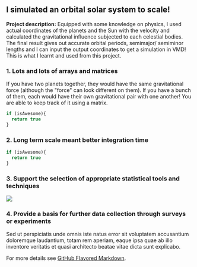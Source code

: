 ## I simulated an orbital solar system to scale!

**Project description:** Equipped with some knowledge on physics, I used actual coordinates of the planets and the Sun with the velocity and calculated the gravitational influence subjected to each celestial bodies. The final result gives out accurate orbital periods, semimajor/ semiminor lengths and I can input the output coordinates to get a simulation in VMD! This is what I learnt and used from this project.

### 1. Lots and lots of arrays and matrices

If you have two planets together, they would have the same gravitational force (although the "force" can look different on them). If you have a bunch of them, each would have their own gravitational pair with one another! You are able to keep track of it using a matrix.

```javascript
if (isAwesome){
  return true
}
```

### 2. Long term scale meant better integration time

```javascript
if (isAwesome){
  return true
}
```

### 3. Support the selection of appropriate statistical tools and techniques

<img src="images/dummy_thumbnail.jpg?raw=true"/>

### 4. Provide a basis for further data collection through surveys or experiments

Sed ut perspiciatis unde omnis iste natus error sit voluptatem accusantium doloremque laudantium, totam rem aperiam, eaque ipsa quae ab illo inventore veritatis et quasi architecto beatae vitae dicta sunt explicabo. 

For more details see [GitHub Flavored Markdown](https://guides.github.com/features/mastering-markdown/).
